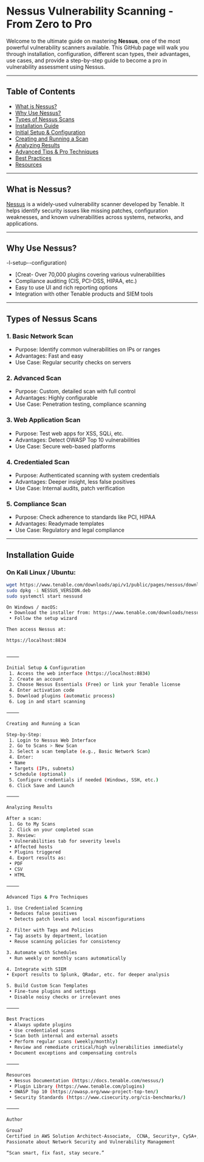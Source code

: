 
# Nessus Vulnerability Scanning - From Zero to Pro

Welcome to the ultimate guide on mastering **Nessus**, one of the most powerful vulnerability scanners available. This GitHub page will walk you through installation, configuration, different scan types, their advantages, use cases, and provide a step-by-step guide to become a pro in vulnerability assessment using Nessus.

---

## Table of Contents

- [What is Nessus?](#what-is-nessus)
- [Why Use Nessus?](#why-use-nessus)
- [Types of Nessus Scans](#types-of-nessus-scans)
- [Installation Guide](#installation-guide)
- [Initial Setup & Configuration](#initial-setup--configuration)
- [Creating and Running a Scan](#creating-and-running-a-scan)
- [Analyzing Results](#analyzing-results)
- [Advanced Tips & Pro Techniques](#advanced-tips--pro-techniques)
- [Best Practices](#best-practices)
- [Resources](#resources)

---

## What is Nessus?

[Nessus](https://www.tenable.com/products/nessus) is a widely-used vulnerability scanner developed by Tenable. It helps identify security issues like missing patches, configuration weaknesses, and known vulnerabilities across systems, networks, and applications.

---

## Why Use Nessus?

-l-setup--configuration)
- [Creat- Over 70,000 plugins covering various vulnerabilities
- Compliance auditing (CIS, PCI-DSS, HIPAA, etc.)
- Easy to use UI and rich reporting options
- Integration with other Tenable products and SIEM tools

---

## Types of Nessus Scans

### 1. Basic Network Scan
- Purpose: Identify common vulnerabilities on IPs or ranges
- Advantages: Fast and easy
- Use Case: Regular security checks on servers

### 2. Advanced Scan
- Purpose: Custom, detailed scan with full control
- Advantages: Highly configurable
- Use Case: Penetration testing, compliance scanning

### 3. Web Application Scan
- Purpose: Test web apps for XSS, SQLi, etc.
- Advantages: Detect OWASP Top 10 vulnerabilities
- Use Case: Secure web-based platforms

### 4. Credentialed Scan
- Purpose: Authenticated scanning with system credentials
- Advantages: Deeper insight, less false positives
- Use Case: Internal audits, patch verification

### 5. Compliance Scan
- Purpose: Check adherence to standards like PCI, HIPAA
- Advantages: Readymade templates
- Use Case: Regulatory and legal compliance

---

## Installation Guide

### On Kali Linux / Ubuntu:
```bash
wget https://www.tenable.com/downloads/api/v1/public/pages/nessus/downloads/NESSUS_VERSION.deb
sudo dpkg -i NESSUS_VERSION.deb
sudo systemctl start nessusd

On Windows / macOS:
 • Download the installer from: https://www.tenable.com/downloads/nessus
 • Follow the setup wizard

Then access Nessus at:

https://localhost:8834


⸻

Initial Setup & Configuration
 1. Access the web interface (https://localhost:8834)
 2. Create an account
 3. Choose Nessus Essentials (Free) or link your Tenable license
 4. Enter activation code
 5. Download plugins (automatic process)
 6. Log in and start scanning

⸻

Creating and Running a Scan

Step-by-Step:
 1. Login to Nessus Web Interface
 2. Go to Scans > New Scan
 3. Select a scan template (e.g., Basic Network Scan)
 4. Enter:
 • Name
 • Targets (IPs, subnets)
 • Schedule (optional)
 5. Configure credentials if needed (Windows, SSH, etc.)
 6. Click Save and Launch

⸻

Analyzing Results

After a scan:
 1. Go to My Scans
 2. Click on your completed scan
 3. Review:
 • Vulnerabilities tab for severity levels
 • Affected hosts
 • Plugins triggered
 4. Export results as:
 • PDF
 • CSV
 • HTML

⸻

Advanced Tips & Pro Techniques

1. Use Credentialed Scanning
 • Reduces false positives
 • Detects patch levels and local misconfigurations

2. Filter with Tags and Policies
 • Tag assets by department, location
 • Reuse scanning policies for consistency

3. Automate with Schedules
 • Run weekly or monthly scans automatically

4. Integrate with SIEM
• Export results to Splunk, QRadar, etc. for deeper analysis

5. Build Custom Scan Templates
 • Fine-tune plugins and settings
 • Disable noisy checks or irrelevant ones

⸻

Best Practices
 • Always update plugins
 • Use credentialed scans
 • Scan both internal and external assets
 • Perform regular scans (weekly/monthly)
 • Review and remediate critical/high vulnerabilities immediately
 • Document exceptions and compensating controls

⸻

Resources
 • Nessus Documentation (https://docs.tenable.com/nessus/)
 • Plugin Library (https://www.tenable.com/plugins)
 • OWASP Top 10 (https://owasp.org/www-project-top-ten/)
 • Security Standards (https://www.cisecurity.org/cis-benchmarks/)

⸻

Author

Groua7
Certified in AWS Solution Architect-Associate,  CCNA, Security+, CySA+, CSAP and  Splunk Core
Passionate about Network Security and Vulnerability Management

“Scan smart, fix fast, stay secure.”

